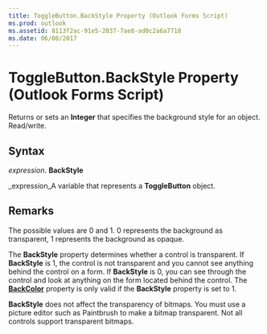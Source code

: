 ```yaml
---
title: ToggleButton.BackStyle Property (Outlook Forms Script)
ms.prod: outlook
ms.assetid: 8113f2ac-91e5-2037-7ae8-ad0c2a6a7718
ms.date: 06/08/2017
---
```



# ToggleButton.BackStyle Property (Outlook Forms Script)

Returns or sets an  **Integer** that specifies the background style for an object. Read/write.


## Syntax

 _expression_. **BackStyle**

 _expression_A variable that represents a  **ToggleButton** object.


## Remarks

The possible values are 0 and 1. 0 represents the background as transparent, 1 represents the background as opaque.

The  **BackStyle** property determines whether a control is transparent. If **BackStyle** is 1, the control is not transparent and you cannot see anything behind the control on a form. If **BackStyle** is 0, you can see through the control and look at anything on the form located behind the control. The **[BackColor](togglebutton-backcolor-property-outlook-forms-script.md)** property is only valid if the **BackStyle** property is set to 1.

 **BackStyle** does not affect the transparency of bitmaps. You must use a picture editor such as Paintbrush to make a bitmap transparent. Not all controls support transparent bitmaps.


